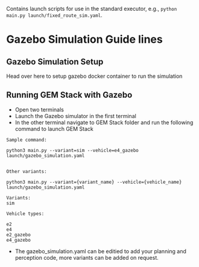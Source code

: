 Contains launch scripts for use in the standard executor, e.g., `python main.py launch/fixed_route_sim.yaml`.


# Gazebo Simulation Guide lines

## Gazebo Simulation Setup

Head over here to setup gazebo docker container to run the simulation


## Running GEM Stack with Gazebo

- Open two terminals
- Launch the Gazebo simulator in the first terminal
- In the other terminal navigate to GEM Stack folder and run the following command to launch GEM Stack

```
Sample command:

python3 main.py --variant=sim --vehicle=e4_gazebo launch/gazebo_simulation.yaml


Other variants:

python3 main.py --variant={variant_name} --vehicle={vehicle_name} launch/gazebo_simulation.yaml

Variants:
sim

Vehicle types:

e2
e4
e2_gazebo
e4_gazebo

```

- The gazebo_simulation.yaml can be editied to add your planning and perception code, more variants can be added on request.